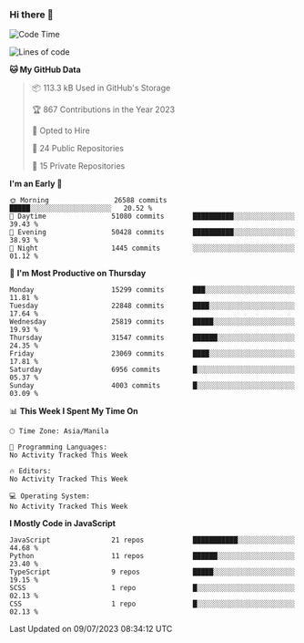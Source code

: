 ### Hi there 👋

<!--START_SECTION:waka-->
![Code Time](http://img.shields.io/badge/Code%20Time-333%20hrs-blue)

![Lines of code](https://img.shields.io/badge/From%20Hello%20World%20I%27ve%20Written-57.6%20million%20lines%20of%20code-blue)

**🐱 My GitHub Data** 

> 📦 113.3 kB Used in GitHub's Storage 
 > 
> 🏆 867 Contributions in the Year 2023
 > 
> 💼 Opted to Hire
 > 
> 📜 24 Public Repositories 
 > 
> 🔑 15 Private Repositories 
 > 
**I'm an Early 🐤** 

```text
🌞 Morning                26588 commits       █████░░░░░░░░░░░░░░░░░░░░   20.52 % 
🌆 Daytime                51080 commits       ██████████░░░░░░░░░░░░░░░   39.43 % 
🌃 Evening                50428 commits       ██████████░░░░░░░░░░░░░░░   38.93 % 
🌙 Night                  1445 commits        ░░░░░░░░░░░░░░░░░░░░░░░░░   01.12 % 
```
📅 **I'm Most Productive on Thursday** 

```text
Monday                   15299 commits       ███░░░░░░░░░░░░░░░░░░░░░░   11.81 % 
Tuesday                  22848 commits       ████░░░░░░░░░░░░░░░░░░░░░   17.64 % 
Wednesday                25819 commits       █████░░░░░░░░░░░░░░░░░░░░   19.93 % 
Thursday                 31547 commits       ██████░░░░░░░░░░░░░░░░░░░   24.35 % 
Friday                   23069 commits       ████░░░░░░░░░░░░░░░░░░░░░   17.81 % 
Saturday                 6956 commits        █░░░░░░░░░░░░░░░░░░░░░░░░   05.37 % 
Sunday                   4003 commits        █░░░░░░░░░░░░░░░░░░░░░░░░   03.09 % 
```


📊 **This Week I Spent My Time On** 

```text
🕑︎ Time Zone: Asia/Manila

💬 Programming Languages: 
No Activity Tracked This Week

🔥 Editors: 
No Activity Tracked This Week

💻 Operating System: 
No Activity Tracked This Week
```

**I Mostly Code in JavaScript** 

```text
JavaScript               21 repos            ███████████░░░░░░░░░░░░░░   44.68 % 
Python                   11 repos            ██████░░░░░░░░░░░░░░░░░░░   23.40 % 
TypeScript               9 repos             █████░░░░░░░░░░░░░░░░░░░░   19.15 % 
SCSS                     1 repo              █░░░░░░░░░░░░░░░░░░░░░░░░   02.13 % 
CSS                      1 repo              █░░░░░░░░░░░░░░░░░░░░░░░░   02.13 % 
```




 Last Updated on 09/07/2023 08:34:12 UTC
<!--END_SECTION:waka-->
